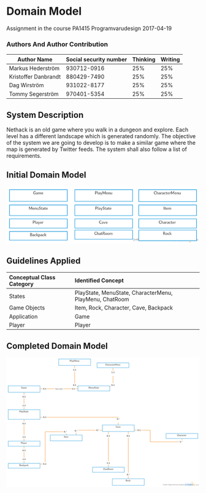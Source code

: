 # Domain Model

Assignment in the course PA1415 Programvarudesign
2017-04-19  

### Authors And Author Contribution

| Author Name	          | Social security number	| Thinking	 | Writing	|
| -------------         |------------------------	| ---------- |--------- |
|Markus Hederström      | 930712-0916 		        |   25% 	   |	     25%|
|Kristoffer Danbrandt   | 880429-7490      		    |   25% 	   |		   25%|
|Dag Wirström           | 931022-8177      		    |   25% 	   |		   25%|
|Tommy Segerström       | 970401-5354      		    |   25% 	   |		   25%|


## System Description
Nethack is an old game where you walk in a dungeon and explore. Each level has a different landscape which is generated randomly. The objective of the system we are going to develop is to make a similar game where the map is generated by Twitter feeds. The system shall also follow a list of requirements.

## Initial Domain Model

![Initial Domain Model](img/Initial_Domain_model.png "Initial Domain Model")  

## Guidelines Applied

| Conceptual Class Category | Identified Concept                                        |
| :------------------------ | :-------------------------------------------------------- |
| States                    | PlayState, MenuState, CharacterMenu, PlayMenu, ChatRoom   |
| Game Objects              | Item, Rock, Character, Cave, Backpack                     |
| Application               | Game                                                      |
| Player                    | Player                                                    |


## Completed Domain Model

![Completed Domain Model](img/Domain_Model.png "Completed Domain Model")  
